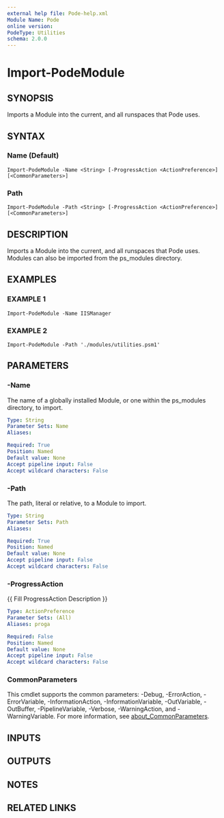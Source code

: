 ```yaml
---
external help file: Pode-help.xml
Module Name: Pode
online version:
PodeType: Utilities
schema: 2.0.0
---
```


# Import-PodeModule

## SYNOPSIS
Imports a Module into the current, and all runspaces that Pode uses.

## SYNTAX

### Name (Default)
```
Import-PodeModule -Name <String> [-ProgressAction <ActionPreference>] [<CommonParameters>]
```

### Path
```
Import-PodeModule -Path <String> [-ProgressAction <ActionPreference>] [<CommonParameters>]
```

## DESCRIPTION
Imports a Module into the current, and all runspaces that Pode uses.
Modules can also be imported from the ps_modules directory.

## EXAMPLES

### EXAMPLE 1
```
Import-PodeModule -Name IISManager
```

### EXAMPLE 2
```
Import-PodeModule -Path './modules/utilities.psm1'
```

## PARAMETERS

### -Name
The name of a globally installed Module, or one within the ps_modules directory, to import.

```yaml
Type: String
Parameter Sets: Name
Aliases:

Required: True
Position: Named
Default value: None
Accept pipeline input: False
Accept wildcard characters: False
```

### -Path
The path, literal or relative, to a Module to import.

```yaml
Type: String
Parameter Sets: Path
Aliases:

Required: True
Position: Named
Default value: None
Accept pipeline input: False
Accept wildcard characters: False
```

### -ProgressAction
{{ Fill ProgressAction Description }}

```yaml
Type: ActionPreference
Parameter Sets: (All)
Aliases: proga

Required: False
Position: Named
Default value: None
Accept pipeline input: False
Accept wildcard characters: False
```

### CommonParameters
This cmdlet supports the common parameters: -Debug, -ErrorAction, -ErrorVariable, -InformationAction, -InformationVariable, -OutVariable, -OutBuffer, -PipelineVariable, -Verbose, -WarningAction, and -WarningVariable. For more information, see [about_CommonParameters](http://go.microsoft.com/fwlink/?LinkID=113216).

## INPUTS

## OUTPUTS

## NOTES

## RELATED LINKS
